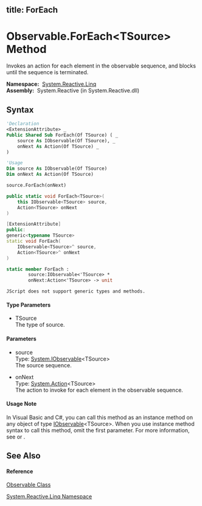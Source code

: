 title: ForEach
---
# Observable.ForEach\<TSource\> Method

Invokes an action for each element in the observable sequence, and blocks until the sequence is terminated.

**Namespace:**  [System.Reactive.Linq](System.Reactive.Linq/System.Reactive.Linq)  
**Assembly:**  System.Reactive (in System.Reactive.dll)

## Syntax

```vb
'Declaration
<ExtensionAttribute> _
Public Shared Sub ForEach(Of TSource) ( _
    source As IObservable(Of TSource), _
    onNext As Action(Of TSource) _
)
```

```vb
'Usage
Dim source As IObservable(Of TSource)
Dim onNext As Action(Of TSource)

source.ForEach(onNext)
```

```csharp
public static void ForEach<TSource>(
    this IObservable<TSource> source,
    Action<TSource> onNext
)
```

```c++
[ExtensionAttribute]
public:
generic<typename TSource>
static void ForEach(
    IObservable<TSource>^ source, 
    Action<TSource>^ onNext
)
```

```fsharp
static member ForEach : 
        source:IObservable<'TSource> * 
        onNext:Action<'TSource> -> unit 
```

```jscript
JScript does not support generic types and methods.
```

#### Type Parameters

- TSource  
  The type of source.

#### Parameters

- source  
  Type: [System.IObservable](https://msdn.microsoft.com/en-us/library/Dd990377)\<TSource\>  
  The source sequence.

- onNext  
  Type: [System.Action](https://msdn.microsoft.com/en-us/library/018hxwa8)\<TSource\>  
  The action to invoke for each element in the observable sequence.

#### Usage Note

In Visual Basic and C\#, you can call this method as an instance method on any object of type [IObservable](https://msdn.microsoft.com/en-us/library/Dd990377)\<TSource\>. When you use instance method syntax to call this method, omit the first parameter. For more information, see [](https://msdn.microsoft.com/en-us/library/Bb384936) or [](https://msdn.microsoft.com/en-us/library/Bb383977).

## See Also

#### Reference

[Observable Class](Observable/Observable)

[System.Reactive.Linq Namespace](System.Reactive.Linq/System.Reactive.Linq)
